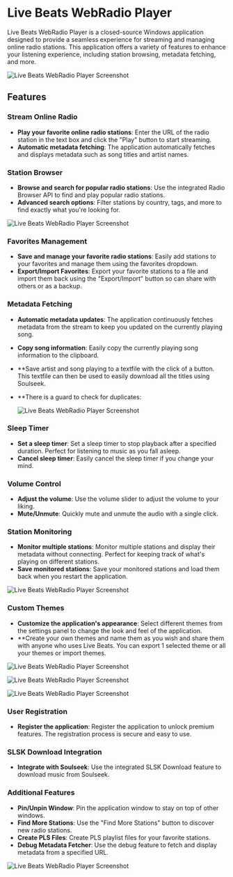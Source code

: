 # Live Beats WebRadio Player

Live Beats WebRadio Player is a closed-source Windows application designed to provide a seamless experience for streaming and managing online radio stations. This application offers a variety of features to enhance your listening experience, including station browsing, metadata fetching, and more.

![Live Beats WebRadio Player Screenshot](https://github.com/LBWebRadio/Live-Beats-WRP/raw/main/blk%20orange.png)

## Features

### Stream Online Radio
- **Play your favorite online radio stations**: Enter the URL of the radio station in the text box and click the "Play" button to start streaming.
- **Automatic metadata fetching**: The application automatically fetches and displays metadata such as song titles and artist names.

### Station Browser
- **Browse and search for popular radio stations**: Use the integrated Radio Browser API to find and play popular radio stations.
- **Advanced search options**: Filter stations by country, tags, and more to find exactly what you're looking for.

![Live Beats WebRadio Player Screenshot](https://github.com/LBWebRadio/Live-Beats-WRP/raw/main/Radio.png)

### Favorites Management
- **Save and manage your favorite radio stations**: Easily add stations to your favorites and manage them using the favorites dropdown.
- **Export/Import Favorites**: Export your favorite stations to a file and import them back using the "Export/Import" button so can share with others or as a backup.

### Metadata Fetching
- **Automatic metadata updates**: The application continuously fetches metadata from the stream to keep you updated on the currently playing song.
- **Copy song information**: Easily copy the currently playing song information to the clipboard. 
- **Save artist and song playing to a textfile with the click of a button. This textfile can then be used to easily download all the titles using Soulseek.
- **There is a guard to check for duplicates:
  
  ![Live Beats WebRadio Player Screenshot](https://github.com/LBWebRadio/Live-Beats-WRP/raw/main/Duplicate.png)

### Sleep Timer
- **Set a sleep timer**: Set a sleep timer to stop playback after a specified duration. Perfect for listening to music as you fall asleep.
- **Cancel sleep timer**: Easily cancel the sleep timer if you change your mind.

### Volume Control
- **Adjust the volume**: Use the volume slider to adjust the volume to your liking.
- **Mute/Unmute**: Quickly mute and unmute the audio with a single click.

### Station Monitoring
- **Monitor multiple stations**: Monitor multiple stations and display their metadata without connecting. Perfect for keeping track of what's playing on different stations.
- **Save monitored stations**: Save your monitored stations and load them back when you restart the application.

![Live Beats WebRadio Player Screenshot](https://github.com/LBWebRadio/Live-Beats-WRP/raw/main/LB%201.png)

### Custom Themes
- **Customize the application's appearance**: Select different themes from the settings panel to change the look and feel of the application.
- **Create your own themes and name them as you wish and share them with anyone who uses Live Beats. You can export 1 selected theme or all your themes or import themes.

![Live Beats WebRadio Player Screenshot](https://github.com/LBWebRadio/Live-Beats-WRP/raw/main/blue.png)

![Live Beats WebRadio Player Screenshot](https://github.com/LBWebRadio/Live-Beats-WRP/raw/main/black.png)

![Live Beats WebRadio Player Screenshot](https://github.com/LBWebRadio/Live-Beats-WRP/raw/main/white.png)

### User Registration
- **Register the application**: Register the application to unlock premium features. The registration process is secure and easy to use.

### SLSK Download Integration
- **Integrate with Soulseek**: Use the integrated SLSK Download feature to download music from Soulseek.

### Additional Features
- **Pin/Unpin Window**: Pin the application window to stay on top of other windows.
- **Find More Stations**: Use the "Find More Stations" button to discover new radio stations.
- **Create PLS Files**: Create PLS playlist files for your favorite stations.
- **Debug Metadata Fetcher**: Use the debug feature to fetch and display metadata from a specified URL.

 ![Live Beats WebRadio Player Screenshot](https://github.com/LBWebRadio/Live-Beats-WRP/raw/main/settings.png)


    
    
